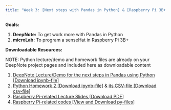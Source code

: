 ```yaml
---
title: "Week 3: [Next steps with Pandas in Python] & [Raspberry Pi 3B+ with senseHat applications]"
---
```


**Goals:** 
1. **DeepNote:** To get work more with Pandas in Python
2. **microLab:** To program a senseHat in Raspberry Pi 3B+ 

**Downloadable Resources:** 

NOTE: Python lecture/demo and homework files are already on your DeepNote project pages and included here as downloadable content 
1. <a href="{{ site.baseurl }}/files/Week3-Demo3-Guide.ipynb" target="_blank">DeepNote Lecture/Demo for the next steps in Pandas using Python [Download ipynb-file]</a><br>
2. <a href="{{ site.baseurl }}/files/HW3.ipynb" target="_blank">Python Homework 2 [Download ipynb-file]</a> & <a href="{{ site.baseurl }}/files/HW3.csv" target="_blank">its CSV-file [Download csv-file]</a><br>
3. <a href="{{ site.baseurl }}/files/Deck3_RPi3BplusSenseHAT_Module2_10082021.pdf" target="_blank">Raspberry Pi-related Lecture Slides [Download PDF]</a><br>
4. <a href="https://github.com/GWU-APSC1001/Fall2021/tree/main/Week3-senseHATs" target="_blank">Raspberry Pi-related codes [View and Download py-files]</a><br>